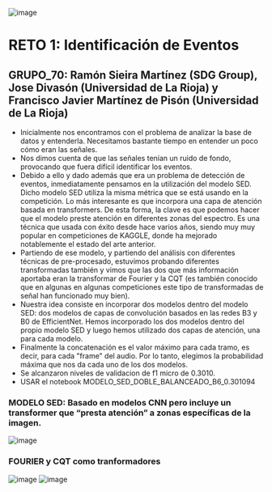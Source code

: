 ![image](https://user-images.githubusercontent.com/116558787/197547402-7aea89ce-1cf8-4156-830a-a0a822622aa3.png)
# RETO 1: Identificación de Eventos
## GRUPO_70: Ramón Sieira Martínez (SDG Group), Jose Divasón (Universidad de La Rioja) y Francisco Javier Martínez de Pisón (Universidad de La Rioja)
 - Inicialmente nos encontramos con el problema de analizar la base de datos y entenderla. Necesitamos bastante tiempo en entender un poco cómo eran las señales.
 - Nos dimos cuenta de que las señales tenían un ruido de fondo, provocando que fuera difícil identificar los eventos.
 - Debido a ello y dado además que era un problema de detección de eventos, inmediatamente pensamos en la utilización del modelo SED. Dicho modelo SED utiliza la misma métrica que se está usando en la competición. Lo más interesante es que incorpora una capa de atención basada en transformers. 
De esta forma, la clave es que podemos hacer que el modelo preste atención en diferentes zonas del espectro. Es una técnica que usada con éxito desde hace varios años, siendo muy muy popular en competiciones de KAGGLE, donde ha mejorado notablemente el estado del arte anterior.
 - Partiendo de ese modelo, y partiendo del análisis con diferentes técnicas de pre-procesado, estuvimos probando diferentes transformadas también y vimos que las dos que más información aportaba eran la transformar de Fourier y la CQT (es también conocido que en algunas en algunas competiciones este tipo de transformadas de señal han funcionado muy bien). 
 - Nuestra idea consiste en incorporar dos modelos dentro del modelo SED: dos modelos de capas de convolución basados en las redes B3 y B0 de EfficientNet. Hemos incorporado los dos modelos dentro del propio modelo SED y luego hemos utilizado dos capas de atención, una para cada modelo. 
 - Finalmente la concatenación es el valor máximo para cada tramo, es decir, para cada "frame" del audio. Por lo tanto, elegimos la probabilidad máxima que nos da cada uno de los dos modelos.
 - Se alcanzaron niveles de validacion de f1 micro de 0.3010.
 - USAR el notebook MODELO_SED_DOBLE_BALANCEADO_B6_0.301094
### MODELO SED: Basado en modelos CNN pero incluye un transformer que “presta atención” a zonas específicas de la imagen. 
![image](https://user-images.githubusercontent.com/116558787/197606751-7ec89915-7ab4-4647-a93d-aa2e12e74f8b.png)

### FOURIER y CQT como tranformadores
![image](https://user-images.githubusercontent.com/116558787/197638943-9946f1f8-eed2-40bb-b9c9-36d5e9136f08.png)
![image](https://user-images.githubusercontent.com/116558787/197638945-ad4ba897-88e7-4c9c-9259-da85a1ea9909.png)

